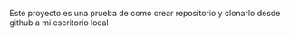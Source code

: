 Este proyecto es una prueba de como crear repositorio y clonarlo desde github a mi escritorio local
